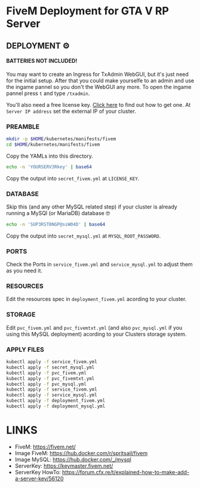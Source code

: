 # FiveM Deployment for GTA V RP Server
## DEPLOYMENT ⚙️
#### BATTERIES NOT INCLUDED!
You may want to create an Ingress for TxAdmin WebGUI, but it's just need for the initial setup. After that you could make yourselfe to an admin and use the ingame pannel so you don't the WebGUI any more. To open the ingame pannel press `t` and type `/txadmin`.
  
You'll also need a free license key. [Click here](https://forum.cfx.re/t/explained-how-to-make-add-a-server-key/56120) to find out how to get one. At `Server IP address` set the external IP of your cluster.  

### PREAMBLE

```bash
mkdir -p $HOME/kubernetes/manifests/fivem
cd $HOME/kubernetes/manifests/fivem
```
Copy the YAMLs into this directory.  

```bash
echo -n 'YOURSERV3Rkey' | base64
```

Copy the output into `secret_fivem.yml` at `LICENSE_KEY`.  

### DATABASE
Skip this (and any other MySQL related step) if your cluster is already running a MySQl (or MariaDB) database 🤓

```bash
echo -n 'SUP3RST0NGP@ssW04D' | base64
```

Copy the output into `secret_mysql.yml` at `MYSQL_ROOT_PASSWORD`.  

### PORTS
Check the Ports in `service_fivem.yml` and `service_mysql.yml` to adjust them as you need it.  

### RESOURCES
Edit the resources spec in `deployment_fivem.yml` acording to your cluster.  

### STORAGE
Edit `pvc_fivem.yml` and `pvc_fivemtxt.yml` (and also `pvc_mysql.yml` if you using this MySQL deployment) acording to your Clusters storage system.

### APPLY FILES
```bash
kubectl apply -f service_fivem.yml
kubectl apply -f secret_mysql.yml
kubectl apply -f pvc_fivem.yml
kubectl apply -f pvc_fivemtxt.yml
kubectl apply -f pvc_mysql.yml
kubectl apply -f service_fivem.yml
kubectl apply -f service_mysql.yml
kubectl apply -f deployment_fivem.yml
kubectl apply -f deployment_mysql.yml
```

# LINKS
- FiveM: https://fivem.net/  
- Image FiveM: https://hub.docker.com/r/spritsail/fivem  
- Image MySQL: https://hub.docker.com/_/mysql  
- ServerKey: https://keymaster.fivem.net/  
- ServerKey HowTo: https://forum.cfx.re/t/explained-how-to-make-add-a-server-key/56120
